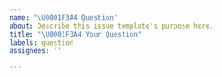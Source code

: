 ```yaml
---
name: "\U0001F3A4 Question"
about: Describe this issue template's purpose here.
title: "\U0001F3A4 Your Question"
labels: question
assignees: ''

---
```


<!-- You can ask any questions that related to `ping-react-native` library -->
